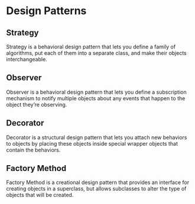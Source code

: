 # Design Patterns

## Strategy
Strategy is a behavioral design pattern that lets you define a family of algorithms, put each of them into a separate class, and make their objects interchangeable.

## Observer
Observer is a behavioral design pattern that lets you define a subscription mechanism to notify multiple objects about any events that happen to the object they’re observing.

## Decorator
Decorator is a structural design pattern that lets you attach new behaviors to objects by placing these objects inside special wrapper objects that contain the behaviors.

## Factory Method
Factory Method is a creational design pattern that provides an interface for creating objects in a superclass, but allows subclasses to alter the type of objects that will be created.
